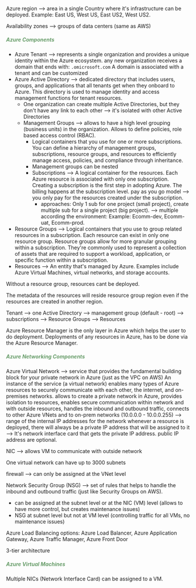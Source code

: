 Azure region --> area in a single Country where it's infrastructure can be deployed. Example: East US, West US, East US2, West US2.

Availability zones --> groups of data centers (same as AWS)
##### <span style="color: #689d6a">Azure Components</span>

- Azure Tenant --> represents a single organization and provides a unique identity within the Azure ecosystem. any new organization receives a domain that ends with: `.omicrosoft.com` A domain is associated with a tenant and can be customized
- Azure Active Directory --> dedicated directory that includes users, groups, and applications that all tenants get when they onboard to Azure. This directory is used to manage identity and access management functions for tenant resources.
	- One organization can create multiple Active Directories, but they don't have any link to each other --> it's isolated with other Active Directories
	- Management Groups --> allows to have a high level grouping (business units) in the organization. Allows to define policies, role based access control (RBAC).
		- Logical containers that you use for one or more subscriptions. You can define a hierarchy of management groups, subscriptions, resource groups, and resources to efficiently manage access, policies, and compliance through inheritance.
		- Management groups can be nested
		- Subscriptions --> A logical container for the resources. Each Azure resource is associated with only one subscription. Creating a subscription is the first step in adopting Azure. The billing happens at the subscription level. pay as you go model --> you only pay for the resources created under the subscription.
			- approaches: Only 1 sub for one project (small project), create multiple sub for a single project (big project). --> multiple according the environment: Example: Ecomm-dev, Ecomm-uat, Ecomm-prod.
- Resource Groups --> Logical containers that you use to group related resources in a subscription. Each resource can exist in only one resource group. Resource groups allow for more granular grouping within a subscription. They're commonly used to represent a collection of assets that are required to support a workload, application, or specific function within a subscription.
- Resources --> An entity that's managed by Azure. Examples include Azure Virtual Machines, virtual networks, and storage accounts.

Without a resource group, resources cant be deployed. 

The metadata of the resources will reside resource group region even if the resources are created in another region.

Tenant --> one Active Directory --> management group (default - root) --> subscriptions --> Resource Groups --> Resources 

Azure Resource Manager is the only layer in Azure which helps the user to do deployment. Deployments of any resources in Azure, has to be done via the Azure Resource Manager.
##### <span style="color: #689d6a">Azure Networking Components</span>

Azure Virtual Network --> service that provides the fundamental building block for your private network in Azure (just as the VPC on AWS)
An instance of the service (a virtual network) enables many types of Azure resources to securely communicate with each other, the internet, and on-premises networks.
allows to create a private network in Azure, provides isolation to resources, enables secure communication within network and with outside resources, handles the inbound and outbound traffic, connects to other Azure VNets and to on-prem networks
(10.0.0.0 - 10.0.0.255) --> range of the internal IP addresses for the network
whenever a resource is deployed, there will always be a private IP address that will be assigned to it --> It's network interface card that gets the private IP address.
public IP address are optional.

NIC --> allows VM to communicate with outside network

One virtual network can have up to 3000 subnets

firewall --> can only be assigned at the VNet level

Network Security Group (NSG) --> set of rules that helps to handle the inbound and outbound traffic (just like Security Groups on AWS).
- can be assigned at the subnet level or at the NIC (VM) level (allows to have more control, but creates maintenance issues)
- NSG at subnet level but not at VM level (controlling traffic for all VMs, no maintenance issues)

Azure Load Balancing options: Azure Load Balancer,  Azure Application Gateway, Azure Traffic Manager, Azure Front Door

3-tier architecture
##### <span style="color: #689d6a">Azure Virtual Machines</span>

Multiple NICs (Network Interface Card) can be assigned to a VM.
